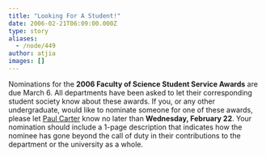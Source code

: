 ```yaml
---
title: "Looking For A Student!"
date: 2006-02-21T06:09:00.000Z
type: story
aliases:
  - /node/449
author: atjia
images: []
---
```


<div class="field field-name-body field-type-text-with-summary field-label-hidden"><div class="field-items"><div class="field-item even"><p>Nominations for the <strong>2006 Faculty of Science Student Service Awards</strong> are due March 6.  All departments have been asked to let their corresponding student society know about these awards.  If you, or any other undergraduate, would like to nominate someone for one of these awards, please let <a href="/cdn-cgi/l/email-protection#d5a5b6b4a7a1b0a795b6a6fba0b7b6fbb6b4">Paul Carter</a> know no later than <strong>Wednesday, February 22</strong>.  Your nomination  should include a 1-page description that indicates how the nominee has gone beyond the call of duty in their contributions to the department or the university as a whole.</p>
</div></div></div>    <footer>
          </footer>